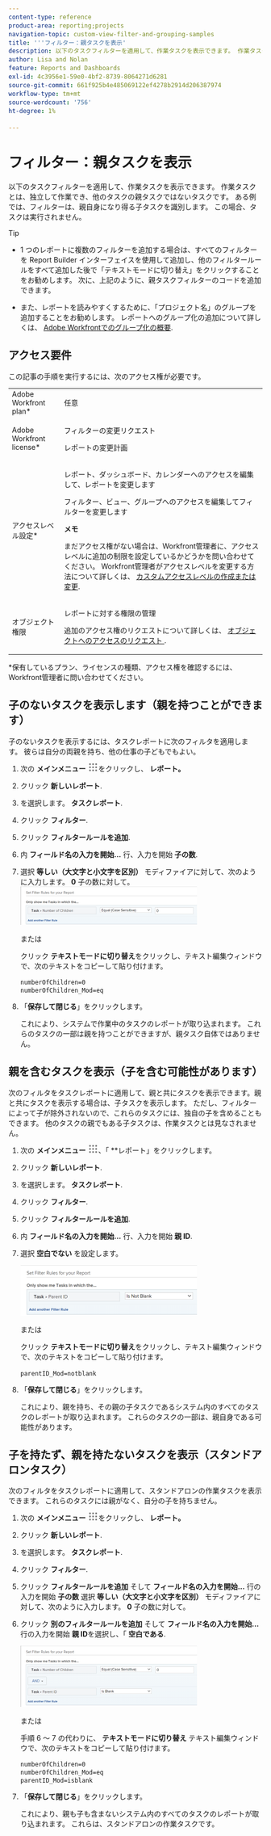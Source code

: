 ```yaml
---
content-type: reference
product-area: reporting;projects
navigation-topic: custom-view-filter-and-grouping-samples
title: '''フィルター：親タスクを表示'
description: 以下のタスクフィルターを適用して、作業タスクを表示できます。 作業タスクとは、独立して作業でき、他のタスクの親タスクではないタスクです。 ある例では、フィルターは、親自身になり得る子タスクを識別します。 この場合、タスクは実行されません。
author: Lisa and Nolan
feature: Reports and Dashboards
exl-id: 4c3956e1-59e0-4bf2-8739-8064271d6281
source-git-commit: 661f925b4e485069122ef4278b2914d206387974
workflow-type: tm+mt
source-wordcount: '756'
ht-degree: 1%

---
```


# フィルター：親タスクを表示

以下のタスクフィルターを適用して、作業タスクを表示できます。 作業タスクとは、独立して作業でき、他のタスクの親タスクではないタスクです。 ある例では、フィルターは、親自身になり得る子タスクを識別します。 この場合、タスクは実行されません。

>[!TIP]
>
>* 1 つのレポートに複数のフィルターを追加する場合は、すべてのフィルターを Report Builder インターフェイスを使用して追加し、他のフィルタールールをすべて追加した後で「テキストモードに切り替え」をクリックすることをお勧めします。 次に、上記のように、親タスクフィルターのコードを追加できます。 
* また、レポートを読みやすくするために、「プロジェクト名」のグループを追加することをお勧めします。 レポートへのグループ化の追加について詳しくは、 [Adobe Workfrontでのグループ化の概要](../../../reports-and-dashboards/reports/reporting-elements/groupings-overview.md).
>


## アクセス要件

この記事の手順を実行するには、次のアクセス権が必要です。

<table style="table-layout:auto"> 
 <col> 
 <col> 
 <tbody> 
  <tr> 
   <td role="rowheader">Adobe Workfront plan*</td> 
   <td> <p>任意</p> </td> 
  </tr> 
  <tr> 
   <td role="rowheader">Adobe Workfront license*</td> 
   <td> <p>フィルターの変更リクエスト </p>
   <p>レポートの変更計画</p> </td> 
  </tr> 
  <tr> 
   <td role="rowheader">アクセスレベル設定*</td> 
   <td> <p>レポート、ダッシュボード、カレンダーへのアクセスを編集して、レポートを変更します</p> <p>フィルター、ビュー、グループへのアクセスを編集してフィルターを変更します</p> <p><b>メモ</b>

まだアクセス権がない場合は、Workfront管理者に、アクセスレベルに追加の制限を設定しているかどうかを問い合わせてください。 Workfront管理者がアクセスレベルを変更する方法について詳しくは、 <a href="../../../administration-and-setup/add-users/configure-and-grant-access/create-modify-access-levels.md" class="MCXref xref">カスタムアクセスレベルの作成または変更</a>.</p> </td>
</tr>
  <tr> 
   <td role="rowheader">オブジェクト権限</td> 
   <td> <p>レポートに対する権限の管理</p> <p>追加のアクセス権のリクエストについて詳しくは、 <a href="../../../workfront-basics/grant-and-request-access-to-objects/request-access.md" class="MCXref xref">オブジェクトへのアクセスのリクエスト </a>.</p> </td> 
  </tr> 
 </tbody> 
</table>

&#42;保有しているプラン、ライセンスの種類、アクセス権を確認するには、Workfront管理者に問い合わせてください。

## 子のないタスクを表示します（親を持つことができます）

子のないタスクを表示するには、タスクレポートに次のフィルタを適用します。 彼らは自分の両親を持ち、他の仕事の子どもでもよい。

1. 次の **メインメニュー** ![](assets/main-menu-icon.png)をクリックし、 **レポート。**

1. クリック **新しいレポート**.
1. を選択します。 **タスクレポート**.
1. クリック **フィルター**.
1. クリック **フィルタールールを追加**.
1. 内 **フィールド名の入力を開始…** 行、入力を開始 **子の数**.

1. 選択 **等しい（大文字と小文字を区別）** モディファイアに対して、次のように入力します。 **0** 子の数に対して。\
   ![](assets/parent-task-filter-from-the-ui-350x76.png)

   または

   クリック **テキストモードに切り替え**&#x200B;をクリックし、テキスト編集ウィンドウで、次のテキストをコピーして貼り付けます。 

   ```
   numberOfChildren=0
   numberOfChildren_Mod=eq
   ```


1. 「**保存して閉じる**」をクリックします。

   これにより、システムで作業中のタスクのレポートが取り込まれます。 これらのタスクの一部は親を持つことができますが、親タスク自体ではありません。

## 親を含むタスクを表示（子を含む可能性があります）

次のフィルタをタスクレポートに適用して、親と共にタスクを表示できます。親と共にタスクを表示する場合は、子タスクを表示します。 ただし、フィルターによって子が除外されないので、これらのタスクには、独自の子を含めることもできます。 他のタスクの親でもある子タスクは、作業タスクとは見なされません。

1. 次の **メインメニュー** ![](assets/main-menu-icon.png)、「 **レポート」をクリックします。
1. クリック **新しいレポート**.
1. を選択します。 **タスクレポート**.
1. クリック **フィルター**.
1. クリック **フィルタールールを追加**.
1. 内 **フィールド名の入力を開始…** 行、入力を開始 **親 ID**.
1. 選択 **空白でない** を設定します。

   ![](assets/filter-parent-id-not-blank-350x100.png)

   または

   クリック **テキストモードに切り替え**&#x200B;をクリックし、テキスト編集ウィンドウで、次のテキストをコピーして貼り付けます。 

   `parentID_Mod=notblank`

1. 「**保存して閉じる**」をクリックします。

   これにより、親を持ち、その親の子タスクであるシステム内のすべてのタスクのレポートが取り込まれます。 これらのタスクの一部は、親自身である可能性があります。

## 子を持たず、親を持たないタスクを表示（スタンドアロンタスク）

次のフィルタをタスクレポートに適用して、スタンドアロンの作業タスクを表示できます。 これらのタスクには親がなく、自分の子を持ちません。

1. 次の **メインメニュー** ![](assets/main-menu-icon.png)をクリックし、 **レポート。**
1. クリック **新しいレポート**.
1. を選択します。 **タスクレポート**.
1. クリック **フィルター**.
1. クリック **フィルタールールを追加** そして **フィールド名の入力を開始…** 行の入力を開始 **子の数** 選択 **等しい（大文字と小文字を区別）** モディファイアに対して、次のように入力します。 **0** 子の数に対して。
1. クリック **別のフィルタールールを追加** そして **フィールド名の入力を開始…** 行の入力を開始 **親 ID**&#x200B;を選択し、「 **空白である**.

   ![](assets/filter-parent-id-blank-and-zero-children-350x121.png)

   または

   手順 6 ～ 7 の代わりに、 **テキストモードに切り替え** テキスト編集ウィンドウで、次のテキストをコピーして貼り付けます。 

   <!--
   <p data-mc-conditions="QuicksilverOrClassic.Draft mode">(NOTE: ensure steps above stay accurate)</p>
   -->

   ```
   numberOfChildren=0
   numberOfChildren_Mod=eq
   parentID_Mod=isblank
   ```

1. 「**保存して閉じる**」をクリックします。

   これにより、親も子も含まないシステム内のすべてのタスクのレポートが取り込まれます。 これらは、スタンドアロンの作業タスクです。
